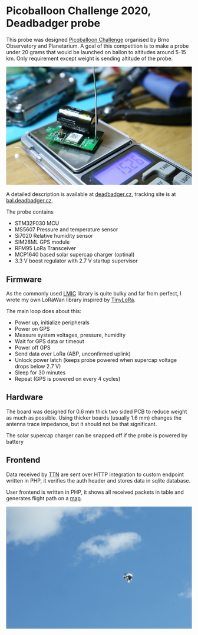 Picoballoon Challenge 2020, Deadbadger probe
============================================

This probe was designed [Picoballoon Challenge](https://www.hvezdarna.cz/?p=8167)
organised by Brno Observatory and Planetarium. A goal of this competition
is to make a probe under 20 grams that would be launched on ballon to altitudes
around 5-15 km. Only requirement except weight is sending altitude of the probe.

![probe](img/probe.jpg)

A detailed description is available at [deadbadger.cz](https://deadbadger.cz/projects/picoballoon-2020),
tracking site is at [bal.deadbadger.cz](https://bal.deadbadger.cz).

The probe contains
  * STM32F030 MCU
  * MS5607 Pressure and temperature sensor
  * Si7020 Relative humidity sensor
  * SIM28ML GPS module
  * RFM95 LoRa Transceiver
  * MCP1640 based solar supercap charger (optinal)
  * 3.3 V boost regulator with 2.7 V startup supervisor

Firmware
--------
As the commonly used [LMIC](https://github.com/matthijskooijman/arduino-lmic/tree/master/src)
library is quite bulky and far from perfect, I wrote my own LoRaWan library
inspired by [TinyLoRa](https://github.com/adafruit/TinyLoRa).

The main loop does about this:
  * Power up, initialize peripherals
  * Power on GPS
  * Measure system voltages, pressure, humidity
  * Wait for GPS data or timeout
  * Power off GPS
  * Send data over LoRa (ABP, unconfirmed uplink)
  * Unlock power latch (keeps probe powered when supercap voltage drops below 2.7 V)
  * Sleep for 30 minutes
  * Repeat (GPS is powered on every 4 cycles)

Hardware
--------
The board was designed for 0.6 mm thick two sided PCB to reduce weight as
much as possible. Using thicker boards (usually 1.6 mm) changes the antenna
trace impedance, but it should not be that significant.

The solar supercap charger can be snapped off if the probe is powered by battery

Frontend
--------
Data received by [TTN](https://www.thethingsnetwork.org/) are sent over
HTTP integration to custom endpoint written in PHP, it verifies the
auth header and stores data in sqlite database.

User frontend is written in PHP, it shows all received packets in table
and generates flight path on a [map](https://api.mapy.cz).

![balloon](img/balloon.JPG)
